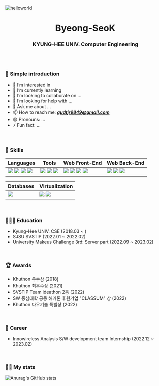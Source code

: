 ![helloworld](https://user-images.githubusercontent.com/61545957/167173380-133003bd-2e7b-42ba-9ad7-61a4171fe8a2.gif)

<h1 align="center">Byeong-SeoK</h1>

<h3 align="center"> KYUNG-HEE UNIV. Computer Engineering</h3>
<br><br>

### 👋 Simple introduction
- 🔭 I’m interested in 
- 🌱 I’m currently learning
- 👯 I’m looking to collaborate on ...
- 🤔 I’m looking for help with ...
- 💬 Ask me about ...
- 📫 How to reach me: _**qudtjr9849@gmail.com**_
- 😄 Pronouns: ...
- ⚡ Fun fact: ...
<br>

### 💪 Skills
|Languages|Tools|Web Front-End|Web Back-End|
|---|---|---|---|
|  <img src="https://img.shields.io/badge/Python3-3766AB?style=flat-square&logo=Python&logoColor=white"/></a>&nbsp;<img src="https://img.shields.io/badge/C++-00599C?style=flat-square&logo=C%2B%2B&logoColor=white"/></a>&nbsp;<img src="https://img.shields.io/badge/Javascript-F7DF1E?style=flat-square&logo=javascript&logoColor=white"/></a>&nbsp;<img src="https://img.shields.io/badge/Typescript-000000?style=flat-square&logo=Typescript&logoColor=white"/></a>&nbsp;|  <img src="https://img.shields.io/badge/Git-F05032?style=flat-square&logo=Git&logoColor=white"/></a>&nbsp;<img src="https://img.shields.io/badge/GitHub-181717?style=flat-square&logo=GitHub&logoColor=white"/></a>&nbsp;<img src="https://img.shields.io/badge/Firebase-FFCA28?style=flat-square&logo=Firebase&logoColor=white"/>|<img src="https://img.shields.io/badge/HTML5-E34F26?style=flat-square&logo=HTML5&logoColor=white"/></a>&nbsp;<img src="https://img.shields.io/badge/CSS3-1572B6?style=flat-square&logo=CSS3&logoColor=white"/></a>&nbsp;<img src="https://img.shields.io/badge/Bootstrap-7952B3?style=flat-square&logo=Bootstrap&logoColor=white"/></a>&nbsp;<a><img src="https://img.shields.io/badge/React-61DAFB?style=flat-square&logo=React&logoColor=black"/></a>&nbsp;|<img src="https://img.shields.io/badge/Node.js-38761D?style=flat-square&logo=Node.js&logoColor=white"/></a>&nbsp;<img src="https://img.shields.io/badge/Express-000000?style=flat-square&logo=Express&logoColor=white"/></a>&nbsp;<img src="https://img.shields.io/badge/Nest.js-d94844?style=flat-square&logo=Nest&logoColor=white"/></a>&nbsp;

|Databases|Virtualization|
|---|---|
|<img src="https://img.shields.io/badge/MySQL-4479A1?style=flat-square&logo=MySQL&logoColor=white"/></a>&nbsp;|<img src="https://img.shields.io/badge/Docker-2496ED?style=flat-square&logo=Docker&logoColor=white"/></a>&nbsp;<img src="https://img.shields.io/badge/kubernetes-0B5394?style=flat-square&logo=kubernetes&logoColor=white"/></a>&nbsp;
<br>

### 👨🏻‍🏫 Education
- Kyung-Hee UNIV. CSE (2018.03 ~ )
- SJSU SVSTIP (2022.01 ~ 2022.02)
- University Makeus Challenge 3rd: Server part (2022.09 ~ 2023.02)
<br>

### 🏆 Awards
- Khuthon 우수상 (2018)
- Khuthon 최우수상 (2021)
- SVSTIP Team ideathon 2등 (2022)
- SW 중심대학 공동 해커톤 후원기업 "CLASSUM" 상 (2022)
- Khuthon 다우기술 특별상 (2022)
<br>

### 🏢 Career
- Innowireless Analysis S/W development team Internship (2022.12 ~ 2023.02)
<br>

### 👩‍💻 My stats
![Anurag's GitHub stats](https://github-readme-stats.vercel.app/api?username=Byeong-SeoK&show_icons=true)
